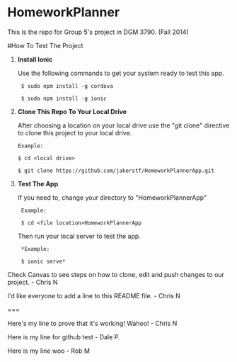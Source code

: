 HomeworkPlanner
===============

This is the repo for Group 5's project in DGM 3790. (Fall 2014)

#How To Test The Project

1. **Install Ionic**

    Use the following commands to get your system ready to test this app.
        
        $ sudo npm install -g cordova
        
        $ sudo npm install -g ionic
        

2. **Clone This Repo To Your Local Drive**

    After choosing a location on your local drive use the "git clone" directive to clone this project to your local drive. 
    
       Example:
       
       $ cd <local drive>
       
       $ git clone https://github.com/jakerstf/HomeworkPlannerApp.git
       

3. **Test The App**
    
    If you need to, change your directory to "HomeworkPlannerApp"
        
        Example:
        
        $ cd <file location>HomeworkPlannerApp
        
    Then run your local server to test the app.
        
        *Example:
        
        $ ionic serve*
        
        
        


Check Canvas to see steps on how to clone, edit and push changes to our project. - Chris N

I'd like everyone to add a line to this README file. - Chris N

===

Here's my line to prove that it's working! Wahoo! - Chris N

Here is my line for github test - Dale P.

Here is my line woo - Rob M
